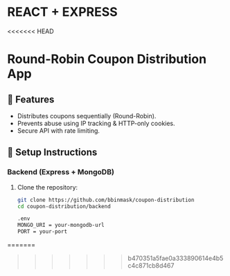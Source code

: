 # REACT + EXPRESS
<<<<<<< HEAD

# Round-Robin Coupon Distribution App

## 🚀 Features

- Distributes coupons sequentially (Round-Robin).
- Prevents abuse using IP tracking & HTTP-only cookies.
- Secure API with rate limiting.

## 📌 Setup Instructions

### **Backend (Express + MongoDB)**

1. Clone the repository:

   ```sh
   git clone https://github.com/bbinmask/coupon-distribution
   cd coupon-distribution/backend

   .env
   MONGO_URI = your-mongodb-url
   PORT = your-port
   ```
=======
>>>>>>> b470351a5fae0a333890614e4b5c4c871cb8d467
